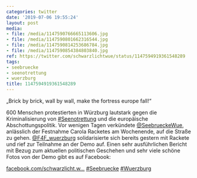 ```yaml
---
categories: twitter
date: '2019-07-06 19:55:24'
layout: post
media:
- file: /media/1147590766665113606.jpg
- file: /media/1147590801662316544.jpg
- file: /media/1147590814253686784.jpg
- file: /media/1147590854384803840.jpg
ref: https://twitter.com/schwarzlichtwue/status/1147594919361548289
tags:
- seebruecke
- seenotrettung
- wuerzburg
title: 1147594919361548289
---
```

„Brick by brick, wall by wall, make the fortress europe fall!“

600 Menschen protestierten in Würzburg lautstark gegen die Kriminalisierung von [#Seenotrettung](/t/seenotrettung) und die europäische Abschottungspolitik. 
Vor wenigen Tagen verkündete [@SeebrueckeWue](https://twitter.com/SeebrueckeWue), anlässlich der Festnahme Carola Racketes am Wochenende, auf die Straße zu gehen. [@F4F_wuerzburg](https://twitter.com/F4F_wuerzburg) solidarisierte sich bereits gestern mit Rackete und rief zur Teilnahme an der Demo auf.
Einen sehr ausführlichen Bericht mit Bezug zum aktuellen politischen Geschehen und sehr viele schöne Fotos von der Demo gibt es auf Facebook:

[facebook.com/schwarzlicht.w…](https://www.facebook.com/schwarzlicht.wue/posts/603016730106371)
[#Seebruecke](/t/seebruecke) [#Wuerzburg](/t/wuerzburg) 
